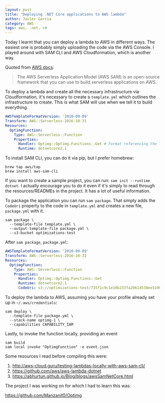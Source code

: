 ```yaml
---
layout: post
title: "Deploying .NET Core applications to AWS lambda"
author: Javier Garcia
category: AWS
tags: aws, .net, c#
---
```


Today I learnt that you can deploy a lambda to AWS in different ways. The easiest one is probably simply uploading
the code via the AWS Console. I played around with SAM CLI and AWS Cloudformation, which is another way.

Quoted from [AWS docs](https://docs.aws.amazon.com/serverless-application-model/latest/developerguide/what-is-sam.html):
> The AWS Serverless Application Model (AWS SAM) is an open-source framework that you can use to build
> serverless applications on AWS.

To deploy a lambda and create all the necessary infrastructure via Cloudformation, it's necessary to create a
`template.yml` which outlines the infrastructure to create. This is what SAM will use when we tell it to build everything.

```yml
AWSTemplateFormatVersion: '2010-09-09'
Transform: AWS::Serverless-2016-10-31
Resources:
  OptimgFunction:
    Type: AWS::Serverless::Function
    Properties:
      Handler: Optimg::Optimg.Functions::Get # Format referencing the lambda entry point – namespace::namespace.class::method
      Runtime: dotnetcore2.1
```

To install SAM CLI, you can do it via pip, but I prefer homebrew:

```
brew tap aws/tap
brew install aws-sam-cli
```

If you want to create a sample project, you can run: `sam init --runtime dotnet`. I actually encourage you to do it
even if it's simply to read through the resources/READMEs in the project. It has a lot of useful information.

To package the application you can run `sam package`. That simply adds the `CodeUri` property to the
code in `template.yml` and creates a new file, `package.yml` with it.

```
sam package \
  --template-file template.yml \
  --output-template-file package.yml \
  --s3-bucket optimizations-test
```

After `sam package`, `package.yml`:

```yml
AWSTemplateFormatVersion: '2010-09-09'
Transform: AWS::Serverless-2016-10-31
Resources:
  OptimgFunction:
    Type: AWS::Serverless::Function
    Properties:
      Handler: Optimg::Optimg.Functions::Get
      Runtime: dotnetcore2.1
      CodeUri: s3://optimizations-test/715f1c9c1e10b233fa20614538ee5190
```

To deploy the lambda to AWS, assuming you have your profile already set up in `~/.aws/credentials`:

```
sam deploy \
  --template-file package.yml \
  --stack-name optimg-1 \
  --capabilities CAPABILITY_IAM
```

Lastly, to invoke the function locally, providing an event

```
sam build
sam local invoke "OptimgFunction" -e event.json
```

Some resources I read before compiling this were:

1. http://aws-cloud.guru/testing-lambdas-locally-with-aws-sam-cli/
2. https://github.com/aws/aws-lambda-dotnet
3. https://abhurtun.github.io/Blog/blogs/awsSamNetCore.html

The project I was working on for which I had to learn this was:

https://github.com/Manzanit0/Optimg